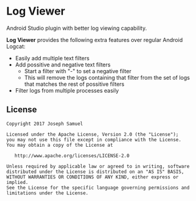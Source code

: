 # Log Viewer


Android Studio plugin with better log viewing capability.


**Log Viewer** provides the following extra features over regular Android Logcat: 

* Easily add multiple text filters
* Add possitive and negative text filters
	* Start a filter with "-" to set a negative filter
	* This will remove the logs containing that filter from the set of logs that matches the rest of possitive filters
* Filter logs from multiple processes easily




License
-------

    Copyright 2017 Joseph Samuel

    Licensed under the Apache License, Version 2.0 (the "License");
    you may not use this file except in compliance with the License.
    You may obtain a copy of the License at

       http://www.apache.org/licenses/LICENSE-2.0

    Unless required by applicable law or agreed to in writing, software
    distributed under the License is distributed on an "AS IS" BASIS,
    WITHOUT WARRANTIES OR CONDITIONS OF ANY KIND, either express or implied.
    See the License for the specific language governing permissions and
    limitations under the License.


